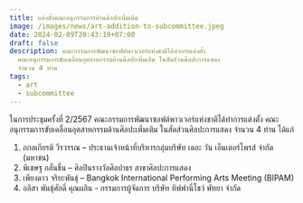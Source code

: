 ```yaml
---
title: แต่งตั้งคณะอนุกรรมการด้านศิลปะเพิ่มเติม
image: /images/news/art-addition-to-subcommittee.jpeg
date: 2024-02-09T20:43:19+07:00
draft: false
description: คณะกรรมการพัฒนาซอฟต์พาวเวอร์แห่งชาติได้ทำการแต่งตั้ง
  คณะอนุกรรมการขับเคลื่อนอุตสาหกรรมด้านศิลปะเพิ่มเติม ในสัดส่วนศิลปะการแสดง
  จำนวน 4 ท่าน
tags:
  - art
  - subcommittee
---
```


ในการประชุมครั้งที่ 2/2567 คณะกรรมการพัฒนาซอฟต์พาวเวอร์แห่งชาติได้ทำการแต่งตั้ง คณะอนุกรรมการขับเคลื่อนอุตสาหกรรมด้านศิลปะเพิ่มเติม ในสัดส่วนศิลปะการแสดง จำนวน 4 ท่าน ได้แก่

1. ถกลเกียรติ วีรวรรณ – ประธานเจ้าหน้าที่บริหารกลุ่มบริษัท เดอะ วัน เอ็นเตอร์ไพรส์ จำกัด (มหาชน)
2. พิเชษฐ กลั่นชื่น – ศิลปินรางวัลศิลปาธร สาขาศิลปะการแสดง
3. เพียงดาว จริยะพันธุ์ – Bangkok International Performing Arts Meeting (BIPAM)
4. อลิสา พันธุ์ศักดิ์ คุณผลิน - กรรมการผู้จัดการ บริษัท ทิฟฟานี่โชว์ พัทยา จำกัด 
